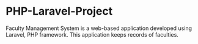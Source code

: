 # PHP-Laravel-Project
Faculty Management System is a web-based application developed using Laravel, PHP framework.
This application keeps records of faculties.

